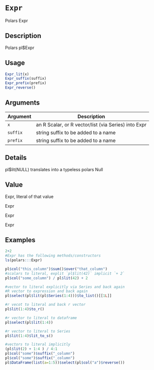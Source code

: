 # `Expr`

Polars Expr


## Description

Polars pl$Expr


## Usage

```r
Expr_lit(x)
Expr_suffix(suffix)
Expr_prefix(prefix)
Expr_reverse()
```


## Arguments

Argument      |Description
------------- |----------------
`x`     |     an R Scalar, or R vector/list (via Series) into Expr
`suffix`     |     string suffix to be added to a name
`prefix`     |     string suffix to be added to a name


## Details

pl$lit(NULL) translates into a typeless polars Null


## Value

Expr, literal of that value
 
 Expr
 
 Expr
 
 Expr


## Examples

```r
2+2
#Expr has the following methods/constructors
ls(polars:::Expr)

pl$col("this_column")$sum()$over("that_column")
#scalars to literal, explit `pl$lit(42)` implicit `+ 2`
pl$col("some_column") / pl$lit(42) + 2

#vector to literal explicitly via Series and back again
#R vector to expression and back again
pl$select(pl$lit(pl$Series(1:4)))$to_list()[[1L]]

#r vecot to literal and back r vector
pl$lit(1:4)$to_r()

#r vector to literal to dataframe
pl$select(pl$lit(1:4))

#r vector to literal to Series
pl$lit(1:4)$lit_to_s()

#vectors to literal implicitly
(pl$lit(2) + 1:4 ) / 4:1
pl$col("some")$suffix("_column")
pl$col("some")$suffix("_column")
pl$DataFrame(list(a=1:5))$select(pl$col("a")$reverse())
```


